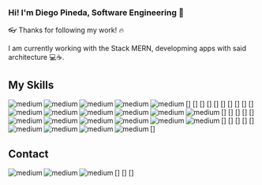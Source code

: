 ### Hi! I'm Diego Pineda, Software Engineering 👋

👓 Thanks for following my work! 🔥

I am currently working with the Stack MERN, developming apps with said architecture 💻☕. 

## My Skills

[<img align="left" alt="medium" src="https://img.shields.io/badge/Digital_Ocean-0080FF?style=for-the-badge&logo=DigitalOcean&logoColor=white" />]
[<img align="left" alt="medium" src="https://img.shields.io/badge/MongoDB-4EA94B?style=for-the-badge&logo=mongodb&logoColor=white" />]
[<img align="left" alt="medium" src="https://img.shields.io/badge/Adobe%20Illustrator-FF9A00?style=for-the-badge&logo=adobe%20illustrator&logoColor=white" />]
[<img align="left" alt="medium" src="https://img.shields.io/badge/Adobe%20Photoshop-31A8FF?style=for-the-badge&logo=Adobe%20Photoshop&logoColor=black" />]
[<img align="left" alt="medium" src="https://img.shields.io/badge/Adobe%20XD-470137?style=for-the-badge&logo=Adobe%20XD&logoColor=#FF61F6" />]
[<img align="left" alt="medium" src="https://img.shields.io/badge/Bootstrap-563D7C?style=for-the-badge&logo=bootstrap&logoColor=white" />]
[<img align="left" alt="medium" src="https://img.shields.io/badge/Express.js-000000?style=for-the-badge&logo=express&logoColor=white" />]
[<img align="left" alt="medium" src="https://img.shields.io/badge/GraphQl-E10098?style=for-the-badge&logo=graphql&logoColor=white" />]
[<img align="left" alt="medium" src="https://img.shields.io/badge/JWT-000000?style=for-the-badge&logo=JSON%20web%20tokens&logoColor=white" />]
[<img align="left" alt="medium" src="https://img.shields.io/badge/Nginx-009639?style=for-the-badge&logo=nginx&logoColor=white" />]
[<img align="left" alt="medium" src="https://img.shields.io/badge/Node.js-339933?style=for-the-badge&logo=nodedotjs&logoColor=white" />]
[<img align="left" alt="medium" src="https://img.shields.io/badge/npm-CB3837?style=for-the-badge&logo=npm&logoColor=white" />]
[<img align="left" alt="medium" src="https://img.shields.io/badge/Postman-FF6C37?style=for-the-badge&logo=Postman&logoColor=white" />]
[<img align="left" alt="medium" src="https://img.shields.io/badge/React-20232A?style=for-the-badge&logo=react&logoColor=61DAFB" />]
[<img align="left" alt="medium" src="https://img.shields.io/badge/React_Router-CA4245?style=for-the-badge&logo=react-router&logoColor=white" />]
[<img align="left" alt="medium" src="https://img.shields.io/badge/Socket.io-010101?&style=for-the-badge&logo=Socket.io&logoColor=white" />]
[<img align="left" alt="medium" src="https://img.shields.io/badge/Visual_Studio_Code-0078D4?style=for-the-badge&logo=visual%20studio%20code&logoColor=white" />]
[<img align="left" alt="medium" src="https://img.shields.io/badge/CSS3-1572B6?style=for-the-badge&logo=css3&logoColor=white" />]
[<img align="left" alt="medium" src="https://img.shields.io/badge/HTML5-E34F26?style=for-the-badge&logo=html5&logoColor=white" />]
[<img align="left" alt="medium" src="https://img.shields.io/badge/JavaScript-323330?style=for-the-badge&logo=javascript&logoColor=F7DF1E" />]
[<img align="left" alt="medium" src="https://img.shields.io/badge/React_Native-20232A?style=for-the-badge&logo=react&logoColor=61DAFB" />]

## Contact

[<img align="left" alt="medium" src="https://img.shields.io/badge/GitHub-100000?style=for-the-badge&logo=github&logoColor=white" />]
[<img align="left" alt="medium" src="https://img.shields.io/badge/GitLab-330F63?style=for-the-badge&logo=gitlab&logoColor=white" />]
[<img align="left" alt="medium" src="	https://img.shields.io/badge/LinkedIn-0077B5?style=for-the-badge&logo=linkedin&logoColor=white" />]
